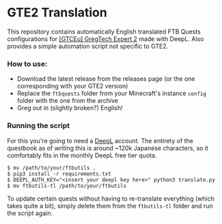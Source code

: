 # GTE2 Translation

This repository contains automatically English translated FTB Quests configurations for [\[GTCEu\] GregTech Expert 2](https://www.curseforge.com/minecraft/modpacks/gregtech-expert-2) made with DeepL. Also provides a simple automation script not specific to GTE2.

### How to use:

- Download the latest release from the releases page (or the one corresponding with your GTE2 version)
- Replace the `ftbquests` folder from your Minecraft's instance `config` folder with the one from the archive
- Greg out in (slightly broken?) English!

### Running the script

For this you're going to need a [DeepL](https://www.deepl.com) account. The entirety of the questbook as of writing this is around ~120k Japanese characters, so it comfortably fits in the monthly DeepL free tier quota.
```
$ mv /path/to/your/ftbutils .
$ pip3 install -r requirements.txt
$ DEEPL_AUTH_KEY="<insert your deepl key here>" python3 translate.py
$ mv ftbutils-tl /path/to/your/ftbutils
```

To update certain quests without having to re-translate everything (which takes quite a bit), simply delete them from the `ftbutils-tl` folder and run the script again.
